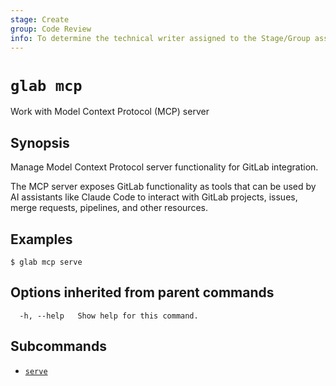 ```yaml
---
stage: Create
group: Code Review
info: To determine the technical writer assigned to the Stage/Group associated with this page, see https://about.gitlab.com/handbook/product/ux/technical-writing/#assignments
---
```


<!--
This documentation is auto generated by a script.
Please do not edit this file directly. Run `make gen-docs` instead.
-->

# `glab mcp`

Work with Model Context Protocol (MCP) server

## Synopsis

Manage Model Context Protocol server functionality for GitLab integration.

The MCP server exposes GitLab functionality as tools that can be used by
AI assistants like Claude Code to interact with GitLab projects, issues,
merge requests, pipelines, and other resources.

## Examples

```console
$ glab mcp serve

```

## Options inherited from parent commands

```plaintext
  -h, --help   Show help for this command.
```

## Subcommands

- [`serve`](serve.md)
